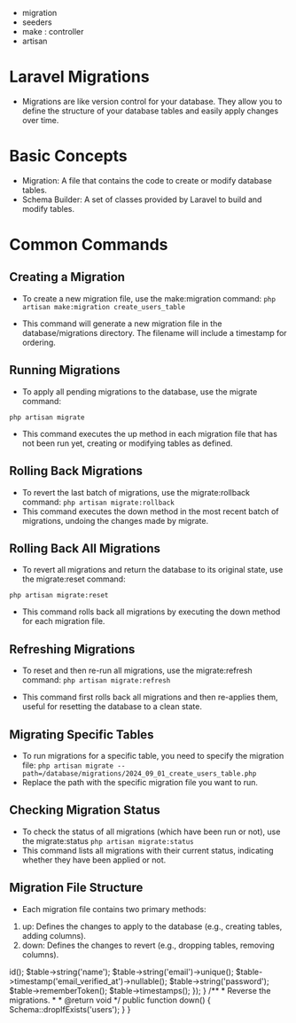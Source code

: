 
- migration 
- seeders 
- make : controller 
- artisan 

# Laravel Migrations
- Migrations are like version control for your database. They allow you to define the structure of your database tables and easily apply changes over time.

# Basic Concepts
- Migration: A file that contains the code to create or modify database tables.
- Schema Builder: A set of classes provided by Laravel to build and modify tables.


# Common Commands

## Creating a Migration
- To create a new migration file, use the make:migration command:
`php artisan make:migration create_users_table`

- This command will generate a new migration file in the database/migrations directory. The filename will include a timestamp for ordering.

## Running Migrations
- To apply all pending migrations to the database, use the migrate command:

`php artisan migrate`

- This command executes the up method in each migration file that has not been run yet, creating or modifying tables as defined.

## Rolling Back Migrations
- To revert the last batch of migrations, use the migrate:rollback command:
`php artisan migrate:rollback`
- This command executes the down method in the most recent batch of migrations, undoing the changes made by migrate.


## Rolling Back All Migrations
- To revert all migrations and return the database to its original state, use the migrate:reset command:

`php artisan migrate:reset`

- This command rolls back all migrations by executing the down method for each migration file.


## Refreshing Migrations
- To reset and then re-run all migrations, use the migrate:refresh command:
`php artisan migrate:refresh`

- This command first rolls back all migrations and then re-applies them, useful for resetting the database to a clean state.

## Migrating Specific Tables
- To run migrations for a specific table, you need to specify the migration file:
`php artisan migrate --path=/database/migrations/2024_09_01_create_users_table.php`
- Replace the path with the specific migration file you want to run.

## Checking Migration Status
- To check the status of all migrations (which have been run or not), use the migrate:status
`php artisan migrate:status `
- This command lists all migrations with their current status, indicating whether they have been applied or not.


## Migration File Structure
- Each migration file contains two primary methods:

1. up: Defines the changes to apply to the database (e.g., creating tables, adding columns).
2. down: Defines the changes to revert (e.g., dropping tables, removing columns).


<?php

use Illuminate\Database\Migrations\Migration;
use Illuminate\Database\Schema\Blueprint;
use Illuminate\Support\Facades\Schema;

class CreateUsersTable extends Migration
{
    /**
     * Run the migrations.
     *
     * @return void
     */
    public function up()
    {
        Schema::create('users', function (Blueprint $table) {
            $table->id();
            $table->string('name');
            $table->string('email')->unique();
            $table->timestamp('email_verified_at')->nullable();
            $table->string('password');
            $table->rememberToken();
            $table->timestamps();
        });
    }

    /**
     * Reverse the migrations.
     *
     * @return void
     */
    public function down()
    {
        Schema::dropIfExists('users');
    }
}
